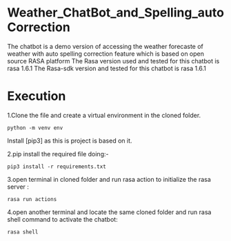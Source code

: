 # Weather_ChatBot_and_Spelling_autoCorrection
The chatbot is a demo version of accessing the weather forecaste of weather with auto spelling correction feature which is based on open source RASA platform
The Rasa version used and tested for this chatbot is rasa 1.6.1
The Rasa-sdk version and tested for this chatbot is rasa 1.6.1

# Execution
1.Clone the file and create a virtual environment in the cloned folder.
    
    python -m venv env
  Install [pip3] as this is project is based on it.

2.pip install the required file doing:-
    
    pip3 install -r requirements.txt

3.open terminal in cloned folder and run rasa action to initialize the rasa server  :

    rasa run actions
    
4.open another terminal and locate the same cloned folder and run rasa shell command to activate the chatbot:
  
    rasa shell 

  
